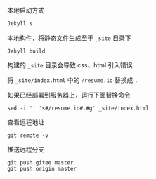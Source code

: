 本地启动方式

```sh
Jekyll s
```

本地构件，将静态文件生成至于 `_site` 目录下

```shell
Jekyll build
```

构建的 `_site` 目录会导致 css、html 引入错误

将 `_site/index.html` 中的 `/resume.io` 替换成 `.`

如果已经部署到服务器上，运行下面替换命令

```shell
sed -i '' 's#/resume.io#.#g' _site/index.html
```

查看远程地址
```shell
git remote -v
```

推送远程分支
```shell
git push gitee master
git push origin master
```
